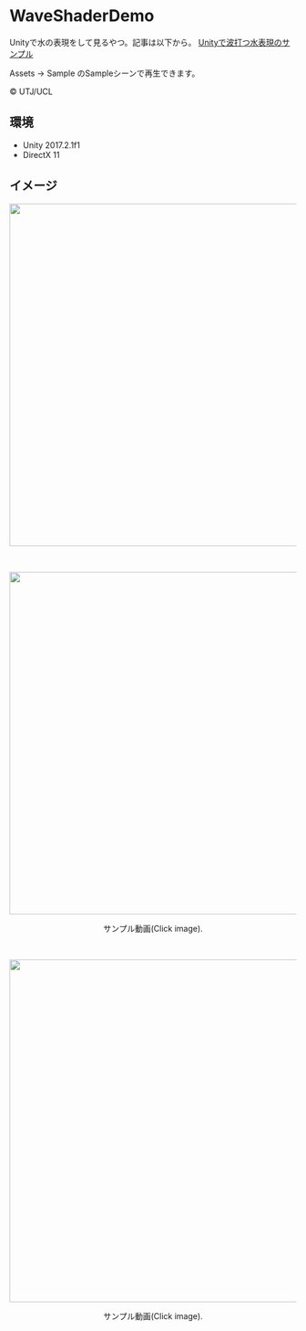 # WaveShaderDemo

Unityで水の表現をして見るやつ。記事は以下から。
[Unityで波打つ水表現のサンプル](http://esprog.hatenablog.com/entry/2018/01/10/000942)

Assets -> Sample のSampleシーンで再生できます。


© UTJ/UCL
   
## 環境
 * Unity 2017.2.1f1
 * DirectX 11

## イメージ

<p align="center">
   <img src="https://github.com/EsProgram/WaveShaderDemo/blob/master/Assets/Sample/preview.gif" width="600"/>
</p>

</br>

<p align="center">
  <a href="https://www.youtube.com/watch?v=HBlMCAyFIkA">
   <img src="http://img.youtube.com/vi/HBlMCAyFIkA/0.jpg" width="600"/>
  </a>
</p>
<p align="center">
 サンプル動画(Click image).
</p>

</br>

<p align="center">
  <a href="https://www.youtube.com/watch?v=rpXeDkfSdwg">
   <img src="http://img.youtube.com/vi/rpXeDkfSdwg/0.jpg" width="600"/>
  </a>
</p>
<p align="center">
 サンプル動画(Click image).
</p>
